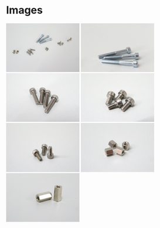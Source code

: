 # Images
[<img src="https://github.com/deltarobotone/image_database/blob/master/metal_parts/metal_parts%20(1).PNG" width="200">](https://raw.githubusercontent.com/deltarobotone/image_database/master/metal_parts/metal_parts%20(1).PNG)
[<img src="https://github.com/deltarobotone/image_database/blob/master/metal_parts/metal_parts%20(2).PNG" width="200">](https://raw.githubusercontent.com/deltarobotone/image_database/master/metal_parts/metal_parts%20(2).PNG)
[<img src="https://github.com/deltarobotone/image_database/blob/master/metal_parts/metal_parts%20(3).PNG" width="200">](https://raw.githubusercontent.com/deltarobotone/image_database/master/metal_parts/metal_parts%20(3).PNG)
[<img src="https://github.com/deltarobotone/image_database/blob/master/metal_parts/metal_parts%20(4).PNG" width="200">](https://raw.githubusercontent.com/deltarobotone/image_database/master/metal_parts/metal_parts%20(4).PNG)
[<img src="https://github.com/deltarobotone/image_database/blob/master/metal_parts/metal_parts%20(5).PNG" width="200">](https://raw.githubusercontent.com/deltarobotone/image_database/master/metal_parts/metal_parts%20(5).PNG)
[<img src="https://github.com/deltarobotone/image_database/blob/master/metal_parts/metal_parts%20(6).PNG" width="200">](https://raw.githubusercontent.com/deltarobotone/image_database/master/metal_parts/metal_parts%20(6).PNG)
[<img src="https://github.com/deltarobotone/image_database/blob/master/metal_parts/metal_parts%20(7).PNG" width="200">](https://raw.githubusercontent.com/deltarobotone/image_database/master/metal_parts/metal_parts%20(7).PNG)
